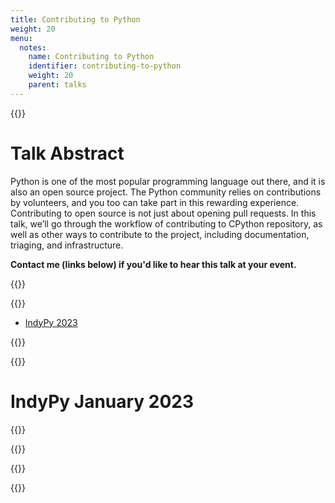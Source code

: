```yaml
---
title: Contributing to Python
weight: 20
menu:
  notes:
    name: Contributing to Python
    identifier: contributing-to-python
    weight: 20
    parent: talks
---
```


{{<note title="Contributing To Python">}}

# Talk Abstract

Python is one of the most popular programming language out there, and it is also an open source project. The Python community relies on contributions by volunteers, and you too can take part in this rewarding experience. Contributing to open source is not just about opening pull requests. In this talk, we’ll go through the workflow of contributing to CPython repository, as well as other ways to contribute to the project, including documentation, triaging, and infrastructure.

**Contact me (links below) if you'd like to hear this talk at your event.**

{{</note>}}

{{<note title="Presented At:">}}

- [IndyPy 2023](https://sixfeetup.com/company/events/indypy-january-meetup)

{{</note>}}

{{<note title="Videos">}}

# IndyPy January 2023

{{<youtube zEIPTg22OYE>}}

{{</note>}}

{{<note title="Slide Deck">}}

<script defer class="speakerdeck-embed" data-id="c0bb3486bded4c97b06f3b00faf6e1c6" data-ratio="1.77777777777778" src="//speakerdeck.com/assets/embed.js"></script>

{{</note>}}